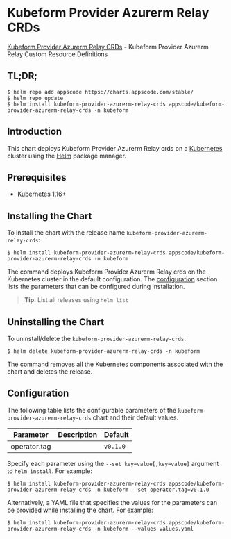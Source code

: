 # Kubeform Provider Azurerm Relay CRDs

[Kubeform Provider Azurerm Relay CRDs](https://github.com/kubeform) - Kubeform Provider Azurerm Relay Custom Resource Definitions

## TL;DR;

```console
$ helm repo add appscode https://charts.appscode.com/stable/
$ helm repo update
$ helm install kubeform-provider-azurerm-relay-crds appscode/kubeform-provider-azurerm-relay-crds -n kubeform
```

## Introduction

This chart deploys Kubeform Provider Azurerm Relay crds on a [Kubernetes](http://kubernetes.io) cluster using the [Helm](https://helm.sh) package manager.

## Prerequisites

- Kubernetes 1.16+

## Installing the Chart

To install the chart with the release name `kubeform-provider-azurerm-relay-crds`:

```console
$ helm install kubeform-provider-azurerm-relay-crds appscode/kubeform-provider-azurerm-relay-crds -n kubeform
```

The command deploys Kubeform Provider Azurerm Relay crds on the Kubernetes cluster in the default configuration. The [configuration](#configuration) section lists the parameters that can be configured during installation.

> **Tip**: List all releases using `helm list`

## Uninstalling the Chart

To uninstall/delete the `kubeform-provider-azurerm-relay-crds`:

```console
$ helm delete kubeform-provider-azurerm-relay-crds -n kubeform
```

The command removes all the Kubernetes components associated with the chart and deletes the release.

## Configuration

The following table lists the configurable parameters of the `kubeform-provider-azurerm-relay-crds` chart and their default values.

|  Parameter   | Description | Default  |
|--------------|-------------|----------|
| operator.tag |             | `v0.1.0` |


Specify each parameter using the `--set key=value[,key=value]` argument to `helm install`. For example:

```console
$ helm install kubeform-provider-azurerm-relay-crds appscode/kubeform-provider-azurerm-relay-crds -n kubeform --set operator.tag=v0.1.0
```

Alternatively, a YAML file that specifies the values for the parameters can be provided while
installing the chart. For example:

```console
$ helm install kubeform-provider-azurerm-relay-crds appscode/kubeform-provider-azurerm-relay-crds -n kubeform --values values.yaml
```
